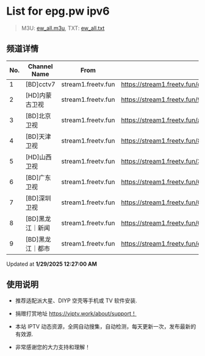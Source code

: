 # List for **epg.pw ipv6**

> M3U: [ew_all.m3u](./ew_all.m3u ), TXT: [ew_all.txt](./txt/ew_all.txt )

## 频道详情

| No. | Channel Name | From | Source |
| --- | ------------ | ---- | ------ |
| 1 | [BD]cctv7 | stream1.freetv.fun | <https://stream1.freetv.fun/de65776c9dd5b38f07f3bee4fd7e708d8b2dcac9a659c3ed786a6904314d4e64.m3u8> |
| 2 | [HD]内蒙古卫视 | stream1.freetv.fun | <https://stream1.freetv.fun/97f9104f50fef19f532dccf3478be721b8eb8aead56247c68a672b5bb12bdf4f.m3u8> |
| 3 | [BD]北京卫视 | stream1.freetv.fun | <https://stream1.freetv.fun/a29f87ec934fec7b6d0b5ad470f28214b6a2fd33c8b2f2c47d196539774a15f3.m3u8> |
| 4 | [BD]天津卫视 | stream1.freetv.fun | <https://stream1.freetv.fun/8ed682f9b5d5aca70066f0ab6200cf20bfa18d2b07d0f33b121dec48a3c9b7b1.m3u8> |
| 5 | [HD]山西卫视 | stream1.freetv.fun | <https://stream1.freetv.fun/3e2c47e5a93c2ecb81e84ee0b01073d9c75cfe28ceee10ba2b92e4f985587b76.m3u8> |
| 6 | [BD]广东卫视 | stream1.freetv.fun | <https://stream1.freetv.fun/6b8d15c071cd2d8750d97273e8fd8f3aaa9fd0e88c6b062e2f733b53034bc7e4.m3u8> |
| 7 | [BD]深圳卫视 | stream1.freetv.fun | <https://stream1.freetv.fun/0920916cafe07a4eab4f454138d9ceef8e169c980972e28f7ef1ec19cbf5d475.m3u8> |
| 8 | [BD]黑龙江｜新闻 | stream1.freetv.fun | <https://stream1.freetv.fun/080469d52cc5335c46964f7c27523b67504caee880cea18a77f7bdc91d2d98d0.m3u8> |
| 9 | [BD]黑龙江｜都市 | stream1.freetv.fun | <https://stream1.freetv.fun/e8aab8e96ab29ac96cc392943d54a947eb57591f4a0fdaf6267345e76a54f209.m3u8> |

Updated at **1/29/2025 12:27:00 AM**

## 使用说明

- 推荐适配派大星、DIYP 空壳等手机或 TV 软件安装.

- 捐赠打赏地址 <https://viptv.work/about/support！>

- 本站 IPTV 动态资源，全网自动搜集，自动检测，每天更新一次，发布最新的有效源.

- 非常感谢您的大力支持和理解！
